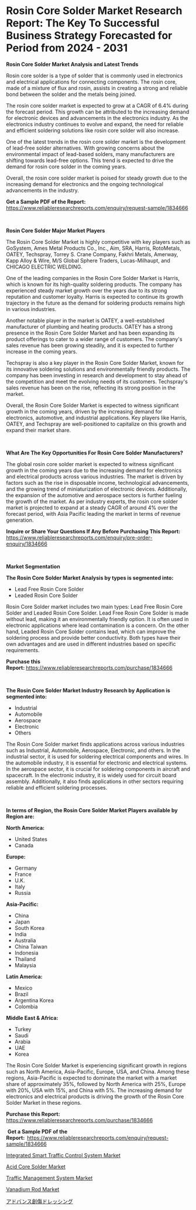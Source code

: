<p><h1>Rosin Core Solder Market Research Report: The Key To Successful Business Strategy Forecasted for Period from 2024 - 2031</h1></p><p><strong>Rosin Core Solder Market Analysis and Latest Trends</strong></p>
<p><p>Rosin core solder is a type of solder that is commonly used in electronics and electrical applications for connecting components. The rosin core, made of a mixture of flux and rosin, assists in creating a strong and reliable bond between the solder and the metals being joined.</p><p>The rosin core solder market is expected to grow at a CAGR of 6.4% during the forecast period. This growth can be attributed to the increasing demand for electronic devices and advancements in the electronics industry. As the electronics industry continues to evolve and expand, the need for reliable and efficient soldering solutions like rosin core solder will also increase.</p><p>One of the latest trends in the rosin core solder market is the development of lead-free solder alternatives. With growing concerns about the environmental impact of lead-based solders, many manufacturers are shifting towards lead-free options. This trend is expected to drive the demand for rosin core solder in the coming years.</p><p>Overall, the rosin core solder market is poised for steady growth due to the increasing demand for electronics and the ongoing technological advancements in the industry.</p></p>
<p><strong>Get a Sample PDF of the Report:&nbsp;</strong> <a href="https://www.reliableresearchreports.com/enquiry/request-sample/1834666">https://www.reliableresearchreports.com/enquiry/request-sample/1834666</a></p>
<p>&nbsp;</p>
<p><strong>Rosin Core Solder Major Market Players</strong></p>
<p><p>The Rosin Core Solder Market is highly competitive with key players such as GoSystem, Ames Metal Products Co., Inc., Aim, SRA, Harris, RotoMetals, OATEY, Techspray, Torrey S. Crane Company, Fakhri Metals, Amerway, Kapp Alloy & Wire, M/S Global Sphere Traders, Lucas-Milhaupt, and CHICAGO ELECTRIC WELDING.</p><p>One of the leading companies in the Rosin Core Solder Market is Harris, which is known for its high-quality soldering products. The company has experienced steady market growth over the years due to its strong reputation and customer loyalty. Harris is expected to continue its growth trajectory in the future as the demand for soldering products remains high in various industries.</p><p>Another notable player in the market is OATEY, a well-established manufacturer of plumbing and heating products. OATEY has a strong presence in the Rosin Core Solder Market and has been expanding its product offerings to cater to a wider range of customers. The company's sales revenue has been growing steadily, and it is expected to further increase in the coming years.</p><p>Techspray is also a key player in the Rosin Core Solder Market, known for its innovative soldering solutions and environmentally friendly products. The company has been investing in research and development to stay ahead of the competition and meet the evolving needs of its customers. Techspray's sales revenue has been on the rise, reflecting its strong position in the market.</p><p>Overall, the Rosin Core Solder Market is expected to witness significant growth in the coming years, driven by the increasing demand for electronics, automotive, and industrial applications. Key players like Harris, OATEY, and Techspray are well-positioned to capitalize on this growth and expand their market share.</p></p>
<p>&nbsp;</p>
<p><strong>What Are The Key Opportunities For Rosin Core Solder Manufacturers?</strong></p>
<p><p>The global rosin core solder market is expected to witness significant growth in the coming years due to the increasing demand for electronics and electrical products across various industries. The market is driven by factors such as the rise in disposable income, technological advancements, and the growing trend of miniaturization of electronic devices. Additionally, the expansion of the automotive and aerospace sectors is further fueling the growth of the market. As per industry experts, the rosin core solder market is projected to expand at a steady CAGR of around 4% over the forecast period, with Asia Pacific leading the market in terms of revenue generation.</p></p>
<p><strong>Inquire or Share Your Questions If Any Before Purchasing This Report:</strong> <a href="https://www.reliableresearchreports.com/enquiry/pre-order-enquiry/1834666">https://www.reliableresearchreports.com/enquiry/pre-order-enquiry/1834666</a></p>
<p>&nbsp;</p>
<p><strong>Market Segmentation</strong></p>
<p><strong>The Rosin Core Solder Market Analysis by types is segmented into:</strong></p>
<p><ul><li>Lead Free Rosin Core Solder</li><li>Leaded Rosin Core Solder</li></ul></p>
<p><p>Rosin Core Solder market includes two main types: Lead Free Rosin Core Solder and Leaded Rosin Core Solder. Lead Free Rosin Core Solder is made without lead, making it an environmentally friendly option. It is often used in electronic applications where lead contamination is a concern. On the other hand, Leaded Rosin Core Solder contains lead, which can improve the soldering process and provide better conductivity. Both types have their own advantages and are used in different industries based on specific requirements.</p></p>
<p><strong>Purchase this Report:&nbsp;</strong><a href="https://www.reliableresearchreports.com/purchase/1834666">https://www.reliableresearchreports.com/purchase/1834666</a></p>
<p>&nbsp;</p>
<p><strong>The Rosin Core Solder Market Industry Research by Application is segmented into:</strong></p>
<p><ul><li>Industrial</li><li>Automobile</li><li>Aerospace</li><li>Electronic</li><li>Others</li></ul></p>
<p><p>The Rosin Core Solder market finds applications across various industries such as Industrial, Automobile, Aerospace, Electronic, and others. In the industrial sector, it is used for soldering electrical components and wires. In the automobile industry, it is essential for electronic and electrical systems. In the aerospace sector, it is crucial for soldering components in aircraft and spacecraft. In the electronic industry, it is widely used for circuit board assembly. Additionally, it also finds applications in other sectors requiring reliable and efficient soldering processes.</p></p>
<p>&nbsp;</p>
<p><strong>In terms of Region, the Rosin Core Solder Market Players available by Region are:</strong></p>
<p>
    <p> <strong> North America: </strong>
        <ul>
            <li>United States</li>
            <li>Canada</li>
        </ul>
        </p> 
    <p> <strong> Europe: </strong>
        <ul>
            <li>Germany</li>
            <li>France</li>
            <li>U.K.</li>
            <li>Italy</li>
            <li>Russia</li>
        </ul>
        </p> 
    <p> <strong> Asia-Pacific: </strong>
        <ul>
            <li>China</li>
            <li>Japan</li>
            <li>South Korea</li>
            <li>India</li>
            <li>Australia</li>
            <li>China Taiwan</li>
            <li>Indonesia</li>
            <li>Thailand</li>
            <li>Malaysia</li>
        </ul>
        </p> 
    <p> <strong> Latin America: </strong>
        <ul>
            <li>Mexico</li>
            <li>Brazil</li>
            <li>Argentina Korea</li>
            <li>Colombia</li>
        </ul>
        </p> 
    <p> <strong> Middle East & Africa: </strong>
        <ul>
            <li>Turkey</li>
            <li>Saudi</li>
            <li>Arabia</li>
            <li>UAE</li>
            <li>Korea</li>
        </ul>
    </p>
    </p>
<p><p>The Rosin Core Solder Market is experiencing significant growth in regions such as North America, Asia-Pacific, Europe, USA, and China. Among these regions, Asia-Pacific is expected to dominate the market with a market share of approximately 35%, followed by North America with 25%, Europe with 20%, USA with 15%, and China with 5%. The increasing demand for electronics and electrical products is driving the growth of the Rosin Core Solder Market in these regions.</p></p>
<p><strong>Purchase this Report: </strong><a href="https://www.reliableresearchreports.com/purchase/1834666">https://www.reliableresearchreports.com/purchase/1834666</a></p>
<p>&nbsp;<strong>Get a Sample PDF of the Report:&nbsp;&nbsp;</strong><a href="https://www.reliableresearchreports.com/enquiry/request-sample/1834666">https://www.reliableresearchreports.com/enquiry/request-sample/1834666</a></p>
<p><strong></strong></p>
<p><p><a href="https://issuu.com/reportprime-2/docs/integrated-smart-traffic-control-system-market-siz">Integrated Smart Traffic Control System Market</a></p><p><a href="https://github.com/okotobwrhuteie/Market-Research-Report-List-1/blob/main/acid-core-solder-market.md">Acid Core Solder Market</a></p><p><a href="https://issuu.com/reportprime-2/docs/traffic-management-system-market-size-2030.pptx">Traffic Management System Market</a></p><p><a href="https://github.com/myacatherineblakecaczo9vcsw/Market-Research-Report-List-1/blob/main/vanadium-rod-market.md">Vanadium Rod Market</a></p><p><a href="https://github.com/ycmtqqhvk3273/Market-Research-Report-List-1/blob/main/9997131193919.md">アドバンス創傷ドレッシング</a></p></p>
